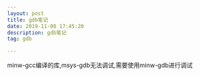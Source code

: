 ```yaml
---
layout: post
title: gdb笔记
date: 2019-11-08 17:45:20
description: gdb笔记
tag: gdb

---
```




minw-gcc编译的库,msys-gdb无法调试,需要使用minw-gdb进行调试

